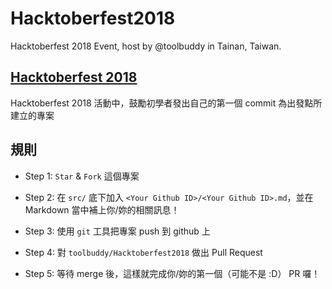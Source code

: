 # Hacktoberfest2018
Hacktoberfest 2018 Event, host by @toolbuddy in Tainan, Taiwan.

## [Hacktoberfest 2018](https://hacktoberfest.digitalocean.com/)

Hacktoberfest 2018 活動中，鼓勵初學者發出自己的第一個 commit 為出發點所建立的專案

## 規則

* Step 1: `Star` & `Fork` 這個專案

* Step 2: 在 `src/` 底下加入 `<Your Github ID>/<Your Github ID>.md`，並在 Markdown 當中補上你/妳的相關訊息！

* Step 3: 使用 `git` 工具把專案 push 到 github 上

* Step 4: 對 `toolbuddy/Hacktoberfest2018` 做出 Pull Request 

* Step 5: 等待 merge 後，這樣就完成你/妳的第一個（可能不是 :D） PR 囉！
